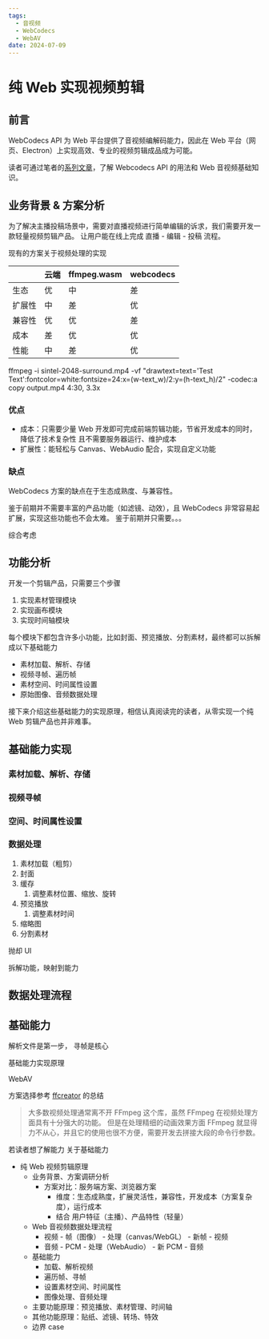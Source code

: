 ```yaml
---
tags:
  - 音视频
  - WebCodecs
  - WebAV
date: 2024-07-09
---
```


# 纯 Web 实现视频剪辑

## 前言

WebCodecs API 为 Web 平台提供了音视频编解码能力，因此在 Web 平台（网页、Electron）上实现高效、专业的视频剪辑成品成为可能。

<!-- link -->

读者可通过笔者的[系列文章][1]，了解 Webcodecs API 的用法和 Web 音视频基础知识。

## 业务背景 & 方案分析

为了解决主播投稿场景中，需要对直播视频进行简单编辑的诉求，我们需要开发一款轻量视频剪辑产品。
让用户能在线上完成 直播 - 编辑 - 投稿 流程。

<!-- 其他产品 -->
<!-- 分析主流直播平台，剪辑功能 -->

现有的方案关于视频处理的实现

<!-- 现有剪辑技术方案 -->

|        | 云端 | ffmpeg.wasm | webcodecs |
| ------ | ---- | ----------- | --------- |
| 生态   | 优   | 中          | 差        |
| 扩展性 | 中   | 差          | 优        |
| 兼容性 | 优   | 优          | 差        |
| 成本   | 差   | 优          | 优        |
| 性能   | 中   | 差          | 优        |

ffmpeg -i sintel-2048-surround.mp4 -vf "drawtext=text='Test Text':fontcolor=white:fontsize=24:x=(w-text_w)/2:y=(h-text_h)/2" -codec:a copy output.mp4
4:30, 3.3x

<!-- 性能对比 1080P，其他产品 -->

### 优点

- 成本：只需要少量 Web 开发即可完成前端剪辑功能，节省开发成本的同时，降低了技术复杂性 且不需要服务器运行、维护成本
- 扩展性：能轻松与 Canvas、WebAudio 配合，实现自定义功能

### 缺点

WebCodecs 方案的缺点在于生态成熟度、与兼容性。

鉴于前期并不需要丰富的产品功能（如滤镜、动效），且 WebCodecs 非常容易起扩展，实现这些功能也不会太难。
鉴于前期并只需要。。。

综合考虑

## 功能分析

<!-- 产品截图 -->

开发一个剪辑产品，只需要三个步骤

1. 实现素材管理模块
2. 实现画布模块
3. 实现时间轴模块

每个模块下都包含许多小功能，比如封面、预览播放、分割素材，最终都可以拆解成以下基础能力

- 素材加载、解析、存储
- 视频寻帧、遍历帧
- 素材空间、时间属性设置
- 原始图像、音频数据处理

接下来介绍这些基础能力的实现原理，相信认真阅读完的读者，从零实现一个纯 Web 剪辑产品也并非难事。

## 基础能力实现

### 素材加载、解析、存储

### 视频寻帧

### 空间、时间属性设置

### 数据处理

1.  素材加载（粗剪）
2.  封面
3.  缓存
    1. 调整素材位置、缩放、旋转
4.  预览播放
    1. 调整素材时间
5.  缩略图
6.  分割素材

抛却 UI

<!-- 编解码流程图片 -->

拆解功能，映射到能力

## 数据处理流程

## 基础能力

解析文件是第一步，
寻帧是核心

基础能力实现原理

WebAV

方案选择参考 [ffcreator][2] 的总结

> 大多数视频处理通常离不开 FFmpeg 这个库，虽然 FFmpeg 在视频处理方面具有十分强大的功能。 但是在处理精细的动画效果方面 FFmpeg 就显得力不从心，并且它的使用也很不方便，需要开发去拼接大段的命令行参数。

[1]: https://hughfenghen.github.io/tag/WebAV/
[2]: https://tnfe.github.io/FFCreator/#/README?id=原理简介

<!-- 跨平台：支持在 Edge、Chrome 浏览器，以及 Electron 中运行
体积小：约 50kb（MINIFIED + GZIPPED, 未 tree-shaking） -->

<!-- 接下来剪辑产品主要功能是如何实现的， -->

若读者想了解能力 关于基础能力

- 纯 Web 视频剪辑原理
  - 业务背景、方案调研分析
    - 方案对比：服务端方案、浏览器方案
      - 维度：生态成熟度，扩展灵活性，兼容性，开发成本（方案复杂度），运行成本
      - 结合 用户特征（主播）、产品特性（轻量）
  - Web 音视频数据处理流程
    - 视频 - 帧（图像） - 处理（canvas/WebGL） - 新帧 - 视频
    - 音频 - PCM - 处理（WebAudio） - 新 PCM - 音频
  - 基础能力
    - 加载、解析视频
    - 遍历帧、寻帧
    - 设置素材空间、时间属性
    - 图像处理、音频处理
  - 主要功能原理：预览播放、素材管理、时间轴
  - 其他功能原理：贴纸、滤镜、转场、特效
  - 边界 case
